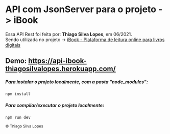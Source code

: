 <!--
<div align="center">
<img src="./ReadMeFiles/app.jpg" align="center">
</div>-->

# API com JsonServer para o projeto -> iBook

<p>Essa API Rest foi feita por: <strong>Thiago Silva Lopes</strong>, em 06/2021.</br>
Sendo utilizada no projeto -> <a href="https://github.com/Thiagoow/NuxtJs-IbookProject-ScalingVue">
iBook - Plataforma de leitura online para livros digitais</a>

## Demo: https://api-ibook-thiagosilvalopes.herokuapp.com/

##### Para instalar o projeto localmente, com a pasta "node_modules":

```
npm install
```

##### Para compilar/executar o projeto localmente:

```
npm run dev
```

<small>© Thiago Silva Lopes </small>
